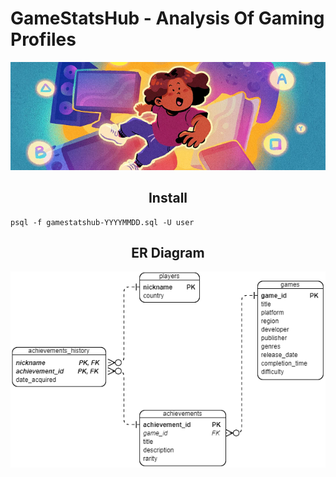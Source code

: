 # GameStatsHub - Analysis Of Gaming Profiles
<p align="center">
  <img src=./img/readme_logo.png />
</p>
<h2 align="center">Install</h2>

    psql -f gamestatshub-YYYYMMDD.sql -U user

<h2 align="center">ER Diagram</h2>
<p align="center">
  <img src=./img/er_diagram.png />
</p>